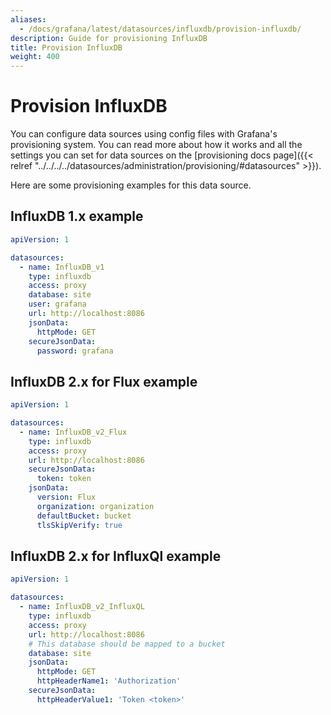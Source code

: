 ```yaml
---
aliases:
  - /docs/grafana/latest/datasources/influxdb/provision-influxdb/
description: Guide for provisioning InfluxDB
title: Provision InfluxDB
weight: 400
---
```


# Provision InfluxDB

You can configure data sources using config files with Grafana's provisioning system. You can read more about how it works and all the settings you can set for data sources on the [provisioning docs page]({{< relref "../../../../datasources/administration/provisioning/#datasources" >}}).

Here are some provisioning examples for this data source.

## InfluxDB 1.x example

```yaml
apiVersion: 1

datasources:
  - name: InfluxDB_v1
    type: influxdb
    access: proxy
    database: site
    user: grafana
    url: http://localhost:8086
    jsonData:
      httpMode: GET
    secureJsonData:
      password: grafana
```

## InfluxDB 2.x for Flux example

```yaml
apiVersion: 1

datasources:
  - name: InfluxDB_v2_Flux
    type: influxdb
    access: proxy
    url: http://localhost:8086
    secureJsonData:
      token: token
    jsonData:
      version: Flux
      organization: organization
      defaultBucket: bucket
      tlsSkipVerify: true
```

## InfluxDB 2.x for InfluxQl example

```yaml
apiVersion: 1

datasources:
  - name: InfluxDB_v2_InfluxQL
    type: influxdb
    access: proxy
    url: http://localhost:8086
    # This database should be mapped to a bucket
    database: site
    jsonData:
      httpMode: GET
      httpHeaderName1: 'Authorization'
    secureJsonData:
      httpHeaderValue1: 'Token <token>'
```
